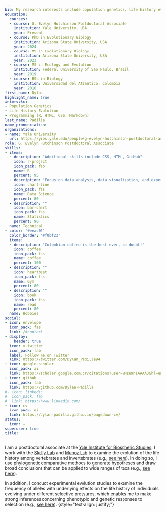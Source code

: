 ```yaml
---
bio: My research interests include population genetics, life history evolution, and programming (R).
education:
  courses:
  - course: G. Evelyn Hutchinson Postdoctoral Associate
    institution: Yale University, USA
    year: Present
  - course: PhD in Evolutionary Biology
    institution: Arizona State University, USA
    year: 2024
  - course: MS in Evolutionary Biology
    institution: Arizona State University, USA
    year: 2023
  - course: MS in Ecology and Evolution
    institution: Federal University of Sao Paulo, Brazil
    year: 2019
  - course: BSc in Biology
    institution: Universidad del Atlantico, Colombia
    year: 2016
first_name: Dylan
highlight_name: true
interests:
- Population Genetics
- Life History Evolution
- Programming (R, HTML, CSS, Markdown)
last_name: Padilla
name_pronunciation:
organizations:
- name: Yale University
  url: https://yibs.yale.edu/people/g-evelyn-hutchinson-postdoctoral-associates
role: G. Evelyn Hutchinson Postdoctoral Associate
skills:
- items:
  - description: "Additional skills include CSS, HTML, GitHub"
    icon: r-project
    icon_pack: fab
    name: R
    percent: 95
  - description: "Focus on data analysis, data visualization, and experimental design"
    icon: chart-line
    icon_pack: fas
    name: Data Science
    percent: 80
  - description: ""
    icon: bar-chart
    icon_pack: fas
    name: Statistics
    percent: 90
  name: Technical
- color: '#eeac02'
  color_border: '#f0bf23'
  items:
  - description: "Colombian coffee is the best ever, no doubt!"
    icon: coffee
    icon_pack: fas
    name: coffee
    percent: 100
  - description: ""
    icon: heartbeat
    icon_pack: fas
    name: Gym
    percent: 80
  - description: ""
    icon: book
    icon_pack: fas
    name: read
    percent: 80
  name: Hobbies
social:
- icon: envelope
  icon_pack: fas
  link: /#contact
- display:
    header: true
  icon: x-twitter
  icon_pack: fab
  label: Follow me on Twitter
  link: https://twitter.com/Dylan_Padilla94
- icon: google-scholar
  icon_pack: ai
  link: https://scholar.google.com.br/citations?user=vMze9nIAAAAJ&hl=en
- icon: github
  icon_pack: fab
  link: https://github.com/Dylan-Padilla
#- icon: linkedin
#  icon_pack: fab
#  link: https://www.linkedin.com/
- icon: cv
  icon_pack: ai
  link: https://dylan-padilla.github.io/pagedown-cv/
status:
  icon: ☕️
superuser: true
title: 
---
```


I am a postdoctoral associate at the [Yale Institute for Biospheric Studies](https://yibs.yale.edu/). I work with the [Skelly Lab](https://campuspress.yale.edu/skellylab/) and [Munoz Lab](http://www.marthamunoz.com/) to examine the evolution of the life history among vertebrates and invertebrates (e.g., [see here](https://www.dropbox.com/s/9umvsjpvn7mj2eb/Padilla%20Perez%20D.J.%20and%20Angilletta%20Jr.%2C%20M.J.%20%282022%29.%20Macroclimatic%20and%20maternal%20effects%20on%20the%20evolution%20of%20reproductive%20traits%20in%20lizards.pdf?dl=0)). In doing so, I use phylogenetic comparative methods to generate hypotheses and draw broad conclusions that can be applied to wide ranges of taxa (e.g., [see here](https://www.dropbox.com/s/uuzlu4m8valyw97/Padilla%20Perez%20et%20al.%2C%202022.%20The%20correlated%20evolution%20of%20foraging%20mode%20and%20reproductive%20effort%20in%20lizards.pdf?dl=0)).

In addition, I conduct experimental evolution studies to examine the frequency of alleles with underlying effects on the life history of individuals evolving under different selective pressures, which enables me to make strong inferences concerning phenotypic and genetic responses to selection (e.g., [see here](https://academic.oup.com/jeb/article/37/2/201/7485763?login=true)).
{style="text-align: justify;"}
